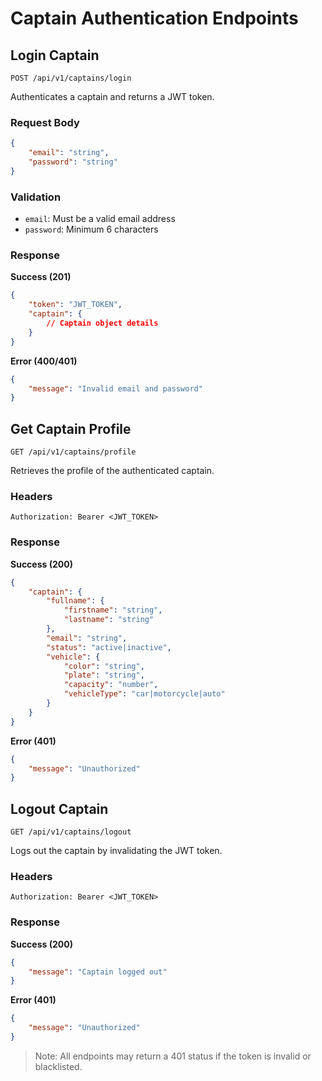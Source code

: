 # Captain Authentication Endpoints

## Login Captain
`POST /api/v1/captains/login`

Authenticates a captain and returns a JWT token.

### Request Body
```json
{
    "email": "string",
    "password": "string"
}
```

### Validation
- `email`: Must be a valid email address
- `password`: Minimum 6 characters

### Response
**Success (201)**
```json
{
    "token": "JWT_TOKEN",
    "captain": {
        // Captain object details
    }
}
```

**Error (400/401)**
```json
{
    "message": "Invalid email and password"
}
```

## Get Captain Profile
`GET /api/v1/captains/profile`

Retrieves the profile of the authenticated captain.

### Headers
```
Authorization: Bearer <JWT_TOKEN>
```

### Response
**Success (200)**
```json
{
    "captain": {
        "fullname": {
            "firstname": "string",
            "lastname": "string"
        },
        "email": "string",
        "status": "active|inactive",
        "vehicle": {
            "color": "string",
            "plate": "string",
            "capacity": "number",
            "vehicleType": "car|motorcycle|auto"
        }
    }
}
```

**Error (401)**
```json
{
    "message": "Unauthorized"
}
```

## Logout Captain
`GET /api/v1/captains/logout`

Logs out the captain by invalidating the JWT token.

### Headers
```
Authorization: Bearer <JWT_TOKEN>
```

### Response
**Success (200)**
```json
{
    "message": "Captain logged out"
}
```

**Error (401)**
```json
{
    "message": "Unauthorized"
}
```

> Note: All endpoints may return a 401 status if the token is invalid or blacklisted.
